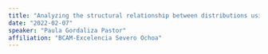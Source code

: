 ```yaml
---
title: "Analyzing the structural relationship between distributions using optimal transport"
date: "2022-02-07"
speaker: "Paula Gordaliza Pastor"
affiliation: "BCAM-Excelencia Severo Ochoa"
---
```

